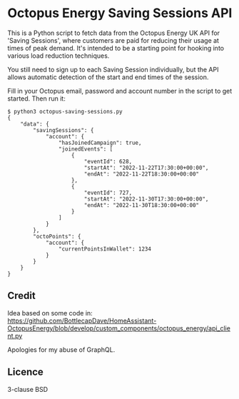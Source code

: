 # Octopus Energy Saving Sessions API

This is a Python script to fetch data from the Octopus Energy UK API for
'Saving Sessions', where customers are paid for reducing their usage at
times of peak demand.  It's intended to be a starting point for hooking into
various load reduction techniques.

You still need to sign up to each Saving Session individually, but the API
allows automatic detection of the start and end times of the session.

Fill in your Octopus email, password and account number in the script to get
started.  Then run it:

```
$ python3 octopus-saving-sessions.py 
{
    "data": {
        "savingSessions": {
            "account": {
                "hasJoinedCampaign": true,
                "joinedEvents": [
                    {
                        "eventId": 628,
                        "startAt": "2022-11-22T17:30:00+00:00",
                        "endAt": "2022-11-22T18:30:00+00:00"
                    },
                    {
                        "eventId": 727,
                        "startAt": "2022-11-30T17:30:00+00:00",
                        "endAt": "2022-11-30T18:30:00+00:00"
                    }
                ]
            }
        },
        "octoPoints": {
            "account": {
                "currentPointsInWallet": 1234
            }
        }
    }
}
```

## Credit

Idea based on some code in:
https://github.com/BottlecapDave/HomeAssistant-OctopusEnergy/blob/develop/custom_components/octopus_energy/api_client.py

Apologies for my abuse of GraphQL.

## Licence

3-clause BSD
